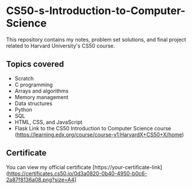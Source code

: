 # CS50-s-Introduction-to-Computer-Science


This repository contains my notes, problem set solutions, and final project related to Harvard University's CS50 course.

## Topics covered
- Scratch
- C programming
- Arrays and algorithms
- Memory management
- Data structures
- Python
- SQL
- HTML, CSS, and JavaScript
- Flask
Link to the CS50 Introduction to Computer Science course
(https://learning.edx.org/course/course-v1:HarvardX+CS50+X/home)
## Certificate
You can view my official certificate [https://your-certificate-link](https://certificates.cs50.io/0d3a0820-0b40-4950-b0c6-2a87f8136a08.png?size=A4]
